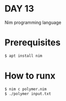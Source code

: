 # DAY 13

Nim programming language

# Prerequisites

```bash
$ apt install nim
```

# How to runx

```bash
$ nim c polymer.nim
$ ./polymer input.txt
```
